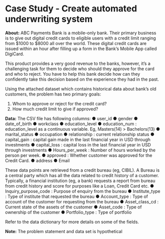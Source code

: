 # Case Study - Create automated underwriting system

**About:**
ABC Payments Bank is a mobile-only bank. Their primary business is to give out digital credit cards to eligible users with a credit limit ranging from $1000 to $8000 all over the world. These digital credit cards are issued within an hour after filling up a form in the Bank’s Mobile App called DigiCard.

This product provides a very good revenue to the banks, however, it’s a challenging task for them to decide who should they approve for the card and who to reject. You have to help this bank decide how can they confidently take this decision based on the experience they had in the past. 
 
Using the attached dataset which contains historical data about bank’s old customers, the problem has two primary goals: 
1. Whom to approve or reject for the credit card? 
2. How much credit limit to give if approved? 

**Data:**
The CSV file has following columns:
● user_id
● gender
● date_of_birth
● workclass
● education_level
● education_num : education_level as a continuous variable. Eg, Masters(14) >
Bachelors(13)
● marital_status
● occupation
● relationship : current relationship status
● capital_gain : capital gain made in the last financial year in USD through investments
● capital_loss : capital loss in the last financial year in USD through investments
● Hours_per_week : Number of hours worked by the person per week.
● approved : Whether customer was approved for the Credit Card.
● address
● Email

These data points are retrieved from a credit bureau (eg, CIBIL). A Bureau is a central
party which has all the data related to credit history of a customer. Typically, a financial institution (eg, a bank) requests a report from bureau from credit history and score for purposes like a Loan, Credit Card etc.
● Inquiry_purpose_code : Purpose of enquiry from the bureau
● Institute_type : Type of institute that requested the bureau
● Account_type : Type of account of the customer for requesting from the bureau
● Asset_class_cd : Current state of the assets of the customer
● Asset_code : Type of ownership of the customer
● Portfolio_type : Type of portfolio

Refer to the data dictionary for more details on some of the fields.

**Note:**
The problem statement and data set is hypothetical
